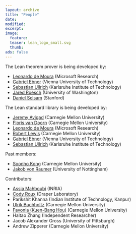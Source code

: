 ```yaml
---
layout: archive
title: "People"
date:
modified:
excerpt:
image:
  feature:
  teaser: lean_logo_small.svg
  thumb:
ads: false
---
```


The Lean theorem prover is being developed by:

- [Leonardo de Moura](http://leodemoura.github.io) (Microsoft Research)
- [Gabriel Ebner](https://gebner.org/) (Vienna University of Technology)
- [Sebastian Ullrich](https://kha.github.io/) (Karlsruhe Institute of Technology)
- [Jared Roesch](http://jroesch.github.io/) (University of Washington)
- [Daniel Selsam](http://stanford.edu/~dselsam/) (Stanford)

The Lean standard library is being developed by:

- [Jeremy Avigad](http://www.andrew.cmu.edu/user/avigad) (Carnegie Mellon University)
- [Floris van Doorn](http://www.contrib.andrew.cmu.edu/~fpv/) (Carnegie Mellon University)
- [Leonardo de Moura](http://research.microsoft.com/en-us/um/people/leonardo) (Microsoft Research)
- [Robert Lewis](https://www.andrew.cmu.edu/user/rlewis1/) (Carnegie Mellon University)
- [Gabriel Ebner](https://gebner.org/) (Vienna University of Technology)
- [Sebastian Ullrich](https://kha.github.io/) (Karlsruhe Institute of Technology)

Past members:

- [Soonho Kong](http://www.cs.cmu.edu/~soonhok) (Carnegie Mellon University)
- [Jakob von Raumer](http://von-raumer.de/) (University of Nottingham)

Contributors:

- [Assia Mahboubi](http://specfun.inria.fr/mahboubi/) (INRIA)
- [Cody Roux](http://www.andrew.cmu.edu/user/croux/) (Draper Laboratory)
- Parikshit Khanna (Indian Institute of Technology, Kanpur)
- [Ulrik Buchholtz](http://www.andrew.cmu.edu/user/ulrikb/) (Carnegie Mellon University)
- [Favonia (Kuen-Bang Hou)](http://www.cs.cmu.edu/~kuenbanh/) (Carnegie Mellon University)
- Haitao Zhang (Independent Researcher)
- Jacob Alexander Gross (University of Pittsburgh)
- Andrew Zipperer (Carnegie Mellon University)
